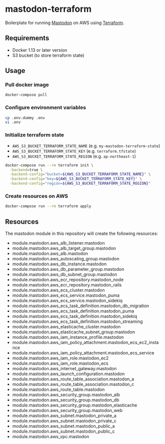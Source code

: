 # mastodon-terraform

Boilerplate for running [Mastodon](https://github.com/tootsuite/mastodon) on AWS using [Terraform](https://github.com/hashicorp/terraform).

## Requirements

- Docker 1.13 or later version
- S3 bucket (to store terraform state)

## Usage

### Pull docker image

```bash
docker-compose pull
```

### Configure environment variables

```bash
cp .env.dummy .env
vi .env
```

### Initialize terraform state

- `AWS_S3_BUCKET_TERRAFORM_STATE_NAME` (e.g. `my-mastodon-terraform-state`)
- `AWS_S3_BUCKET_TERRAFORM_STATE_KEY` (e.g. `terraform.tfstate`)
- `AWS_S3_BUCKET_TERRAFORM_STATE_REGION` (e.g. `ap-northeast-1`)

```bash
docker-compose run --rm terraform init \
  -backend=true \
  -backend-config="bucket=${AWS_S3_BUCKET_TERRAFORM_STATE_NAME}" \
  -backend-config="key=${AWS_S3_BUCKET_TERRAFORM_STATE_KEY}" \
  -backend-config="region=${AWS_S3_BUCKET_TERRAFORM_STATE_REGION}"
```

### Create resources on AWS

```bash
docker-compose run --rm terraform apply
```

## Resources

The mastodon module in this repository will create the following resources:

- module.mastodon.aws_alb_listener.mastodon
- module.mastodon.aws_alb_target_group.mastodon
- module.mastodon.aws_alb.mastodon
- module.mastodon.aws_autoscaling_group.mastodon
- module.mastodon.aws_db_instance.mastodon
- module.mastodon.aws_db_parameter_group.mastodon
- module.mastodon.aws_db_subnet_group.mastodon
- module.mastodon.aws_ecr_repository.mastodon_node
- module.mastodon.aws_ecr_repository.mastodon_rails
- module.mastodon.aws_ecs_cluster.mastodon
- module.mastodon.aws_ecs_service.mastodon_puma
- module.mastodon.aws_ecs_service.mastodon_sidekiq
- module.mastodon.aws_ecs_task_definition.mastodon_db_migration
- module.mastodon.aws_ecs_task_definition.mastodon_puma
- module.mastodon.aws_ecs_task_definition.mastodon_sidekiq
- module.mastodon.aws_ecs_task_definition.mastodon_streaming
- module.mastodon.aws_elasticache_cluster.mastodon
- module.mastodon.aws_elasticache_subnet_group.mastodon
- module.mastodon.aws_iam_instance_profile.mastodon
- module.mastodon.aws_iam_policy_attachment.mastodon_ecs_ec2_instance
- module.mastodon.aws_iam_policy_attachment.mastodon_ecs_service
- module.mastodon.aws_iam_role.mastodon_ec2
- module.mastodon.aws_iam_role.mastodon_ecs
- module.mastodon.aws_internet_gateway.mastodon
- module.mastodon.aws_launch_configuration.mastodon
- module.mastodon.aws_route_table_association.mastodon_a
- module.mastodon.aws_route_table_association.mastodon_c
- module.mastodon.aws_route_table.mastodon
- module.mastodon.aws_security_group.mastodon_alb
- module.mastodon.aws_security_group.mastodon_db
- module.mastodon.aws_security_group.mastodon_elasticache
- module.mastodon.aws_security_group.mastodon_web
- module.mastodon.aws_subnet.mastodon_private_a
- module.mastodon.aws_subnet.mastodon_private_c
- module.mastodon.aws_subnet.mastodon_public_a
- module.mastodon.aws_subnet.mastodon_public_c
- module.mastodon.aws_vpc.mastodon
